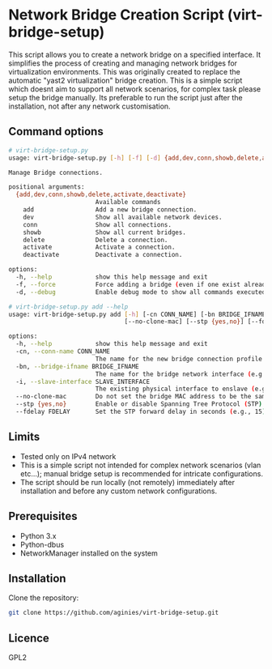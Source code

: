 # Network Bridge Creation Script (virt-bridge-setup)

This script allows you to create a network bridge on a specified interface.
It simplifies the process of creating and managing network bridges for virtualization environments.
This was originally created to replace the automatic "yast2 virtualization" bridge creation.
This is a simple script which doesnt aim to support all network scenarios, for complex task please setup the bridge manually. Its preferable to run the script just after the installation, not after any network customisation.

## Command options

```bash
# virt-bridge-setup.py
usage: virt-bridge-setup.py [-h] [-f] [-d] {add,dev,conn,showb,delete,activate,deactivate} ...

Manage Bridge connections.

positional arguments:
  {add,dev,conn,showb,delete,activate,deactivate}
                        Available commands
    add                 Add a new bridge connection.
    dev                 Show all available network devices.
    conn                Show all connections.
    showb               Show all current bridges.
    delete              Delete a connection.
    activate            Activate a connection.
    deactivate          Deactivate a connection.

options:
  -h, --help            show this help message and exit
  -f, --force           Force adding a bridge (even if one exist already)
  -d, --debug           Enable debug mode to show all commands executed

# virt-bridge-setup.py add --help
usage: virt-bridge-setup.py add [-h] [-cn CONN_NAME] [-bn BRIDGE_IFNAME] -i SLAVE_INTERFACE
                                [--no-clone-mac] [--stp {yes,no}] [--fdelay FDELAY]

options:
  -h, --help            show this help message and exit
  -cn, --conn-name CONN_NAME
                        The name for the new bridge connection profile (e.g., my-bridge).
  -bn, --bridge-ifname BRIDGE_IFNAME
                        The name for the bridge network interface (e.g., br0).
  -i, --slave-interface SLAVE_INTERFACE
                        The existing physical interface to enslave (e.g., eth0).
  --no-clone-mac        Do not set the bridge MAC address to be the same as the slave interface.
  --stp {yes,no}        Enable or disable Spanning Tree Protocol (STP). Default: yes.
  --fdelay FDELAY       Set the STP forward delay in seconds (e.g., 15).
```

## Limits

* Tested only on IPv4 network
* This is a simple script not intended for complex network scenarios (vlan etc...); manual bridge setup is recommended for intricate configurations.
* The script should be run locally (not remotely) immediately after installation and before any custom network configurations.

## Prerequisites

- Python 3.x
- Python-dbus
- NetworkManager installed on the system

## Installation

Clone the repository:
```bash
git clone https://github.com/aginies/virt-bridge-setup.git
```

## Licence

GPL2
